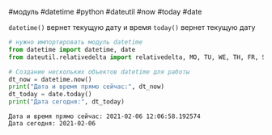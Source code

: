 #модуль #datetime #python #dateutil #now #today #date


`datetime()` вернет текущую дату и время
`today()` вернет текущую дату
```python
# нужно импортировать модуль datetime
from datetime import datetime, date
from dateutil.relativedelta import relativedelta, MO, TU, WE, TH, FR, SA, SU

# Создание нескольких объектов datetime для работы
dt_now = datetime.now()
print("Дата и время прямо сейчас:", dt_now)
dt_today = date.today()
print("Дата сегодня:", dt_today)
```
```
Дата и время прямо сейчас: 2021-02-06 12:06:58.192574 
Дата сегодня: 2021-02-06
```

